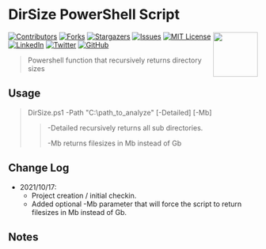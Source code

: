 # DirSize PowerShell Script

<a href="https://coderpro.net" target="_blank"><img src="https://coderpro.net/media/1024/coderpro_logo_rounded_extra-90x90.webp" align="right" width="90" /></a>

[![Contributors][contributors-shield]][contributors-url]
[![Forks][forks-shield]][forks-url]
[![Stargazers][stars-shield]][stars-url]
[![Issues][issues-shield]][issues-url]
[![MIT License][license-shield]][license-url]
[![LinkedIn][linkedin-shield]][linkedin-url]
[![Twitter](https://img.shields.io/twitter/url/https/twitter.com/cloudposse.svg?style=social&label=Follow%20%40coderProNet)](https://twitter.com/coderProNet)
[![GitHub](https://img.shields.io/github/followers/coderpros?label=Follow&style=social)](https://github.com/coderpros)

[contributors-shield]: https://img.shields.io/github/contributors/coderpros/DirSize.svg?style=flat-square
[contributors-url]: https://github.com/coderpros/DirSize/graphs/contributors
[forks-shield]: https://img.shields.io/github/forks/coderpros/DirSize?style=flat-square
[forks-url]: https://github.com/coderpros/DirSize/network/members
[stars-shield]: https://img.shields.io/github/stars/coderpros/DirSize.svg?style=flat-square
[stars-url]: https://github.com/coderpros/DirSize/stargazers
[issues-shield]: https://img.shields.io/github/issues/coderpros/DirSize?style=flat-square
[issues-url]: https://github.com/coderpros/DirSize/issues
[license-shield]: https://img.shields.io/github/license/coderpros/DirSize?style=flat-square
[license-url]: https://github.com/coderpros/DirSize/master/LICENSE
[linkedin-shield]: https://img.shields.io/badge/-LinkedIn-black.svg?style=flat-square&logo=linkedin&colorB=555
[linkedin-url]: https://linkedin.com/company/coderpros
[twitter-shield]: https://img.shields.io/twitter/follow/coderpronet?style=social
[twitter-follow-url]: https://img.shields.io/twitter/follow/coderpronet?style=social
[github-shield]: https://img.shields.io/github/followers/coderpros?label=Follow&style=social
[github-follow-url]: https://img.shields.io/twitter/follow/coderpronet?style=social

> Powershell function that recursively returns directory sizes

## Usage
> DirSize.ps1 -Path "C:\path_to_analyze" [-Detailed] [-Mb]
> > -Detailed recursively returns all sub directories.
> > 
> > -Mb returns filesizes in Mb instead of Gb
## Change Log
* 2021/10/17: 
  * Project creation / initial checkin.
  * Added optional -Mb parameter that will force the script to return filesizes in Mb instead of Gb.

## Notes
